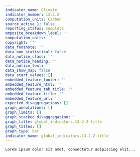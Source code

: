 ```yaml
---
indicator_name: Climate
indicator_number: 13.2.2
computation_units: Carbon   
source_active_1: false
reporting_status: complete
omposite_breakdown_label: ''
computation_units: ''
copyright: ''
data_footnote: ''
data_non_statistical: false
data_notice_class: ''
data_notice_heading: ''
data_notice_text: ''
data_show_map: false
data_start_values: []
embedded_feature_footer: ''
embedded_feature_html: ''
embedded_feature_tab_title: ''
embedded_feature_title: ''
embedded_feature_url: ''
expected_disaggregations: []
graph_annotations: []
graph_limits: []
graph_stacked_disaggregation: ''
graph_title: global_indicators.13-2-2-title
graph_titles: []
graph_type: bar
indicator_name: global_indicators.13-2-2-title
---
```

    Lorem ipsum dolor sit amet, consectetur adipiscing elit...
